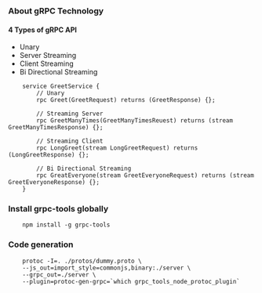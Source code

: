 ### About gRPC Technology
#### 4 Types of gRPC API
* Unary
* Server Streaming
* Client Streaming
* Bi Directional Streaming
```
    service GreetService {
        // Unary
        rpc Greet(GreetRequest) returns (GreetResponse) {};
        
        // Streaming Server
        rpc GreetManyTimes(GreetManyTimesReuest) returns (stream GreetManyTimesResponse) {};
        
        // Streaming Client
        rpc LongGreet(stream LongGreetRequest) returns (LongGreetResponse) {};
        
        // Bi Directional Streaming
        rpc GreatEveryone(stream GreetEveryoneRequest) returns (stream GreetEveryoneResponse) {};
    }
```
### Install grpc-tools globally
```
    npm install -g grpc-tools
```
### Code generation
```
    protoc -I=. ./protos/dummy.proto \
    --js_out=import_style=commonjs,binary:./server \
    --grpc_out=./server \
    --plugin=protoc-gen-grpc=`which grpc_tools_node_protoc_plugin`
```

